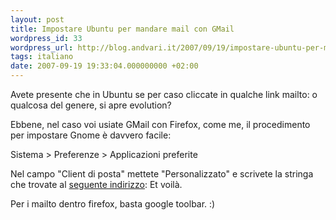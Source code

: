 ```yaml
---
layout: post
title: Impostare Ubuntu per mandare mail con GMail
wordpress_id: 33
wordpress_url: http://blog.andvari.it/2007/09/19/impostare-ubuntu-per-mandare-mail-con-gmail/
tags: italiano
date: 2007-09-19 19:33:04.000000000 +02:00
---
```

Avete presente che in Ubuntu se per caso cliccate in qualche link mailto: o qualcosa del genere, si apre evolution?

Ebbene, nel caso voi usiate GMail con Firefox, come me, il procedimento per impostare Gnome è davvero facile:

Sistema &gt; Preferenze &gt; Applicazioni preferite

Nel campo "Client di posta" mettete "Personalizzato" e scrivete la stringa che trovate al <a href="http://www.andvari.it/docs/blog_files/ubuntu-gmail.txt">seguente indirizzo</a>:
Et voilà.

Per i mailto dentro firefox, basta google toolbar. :)
